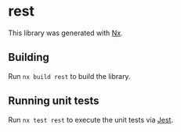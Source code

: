 # rest

This library was generated with [Nx](https://nx.dev).

## Building

Run `nx build rest` to build the library.

## Running unit tests

Run `nx test rest` to execute the unit tests via [Jest](https://jestjs.io).
